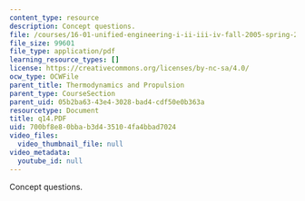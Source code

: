 ```yaml
---
content_type: resource
description: Concept questions.
file: /courses/16-01-unified-engineering-i-ii-iii-iv-fall-2005-spring-2006/700bf8e80bbab3d435104fa4bbad7024_q14.PDF
file_size: 99601
file_type: application/pdf
learning_resource_types: []
license: https://creativecommons.org/licenses/by-nc-sa/4.0/
ocw_type: OCWFile
parent_title: Thermodynamics and Propulsion
parent_type: CourseSection
parent_uid: 05b2ba63-43e4-3028-bad4-cdf50e0b363a
resourcetype: Document
title: q14.PDF
uid: 700bf8e8-0bba-b3d4-3510-4fa4bbad7024
video_files:
  video_thumbnail_file: null
video_metadata:
  youtube_id: null
---
```

Concept questions.